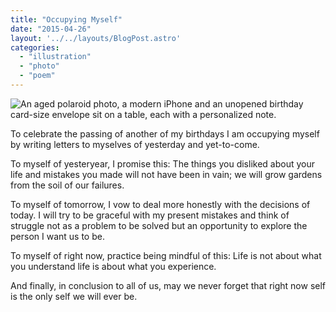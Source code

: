 ```yaml
---
title: "Occupying Myself"
date: "2015-04-26"
layout: '../../layouts/BlogPost.astro'
categories: 
  - "illustration"
  - "photo"
  - "poem"
---
```


![An aged polaroid photo, a modern iPhone and an unopened birthday card-size envelope sit on a table, each with a personalized note.](/assets/images/Week-20.jpg)

To celebrate the passing of another of my birthdays I am occupying myself by writing letters to myselves of yesterday and yet-to-come.

To myself of yesteryear, I promise this: The things you disliked about your life and mistakes you made will not have been in vain; we will grow gardens from the soil of our failures.

To myself of tomorrow, I vow to deal more honestly with the decisions of today. I will try to be graceful with my present mistakes and think of struggle not as a problem to be solved but an opportunity to explore the person I want us to be.

To myself of right now, practice being mindful of this: Life is not about what you understand life is about what you experience.

And finally, in conclusion to all of us, may we never forget that right now self is the only self we will ever be.
